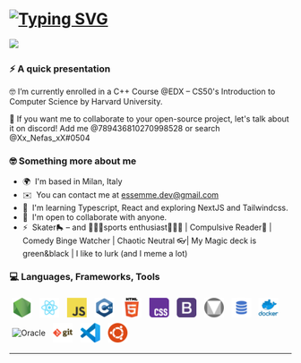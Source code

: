 
[![Typing SVG](https://readme-typing-svg.demolab.com?font=Fira+Code&weight=600&size=22&pause=1000&color=A691F7&width=435&lines=Hello+there!;I'm+Selene+Manno+and;I'm+a+Front-end+Developer)](https://git.io/typing-svg)
=============================================================================================================================

<img src="https://thumbs.gfycat.com/CandidSameAnaconda-size_restricted.gif" />

### ⚡️ A quick presentation

🤓 I’m currently enrolled in a C++ Course @EDX – CS50's Introduction to Computer Science by Harvard University.

💬 If you want me to collaborate to your open-source project, let's talk about it on discord! Add me @789436810270998528 or search @Xx_Nefas_xX#0504

### 🤓 Something more about me

* 🌍  I'm based in Milan, Italy
* ✉️  You can contact me at [essemme.dev@gmail.com](mailto:contact@strelka.it)
* 🧠  I'm learning Typescript, React and exploring NextJS and Tailwindcss.
* 🤝  I'm open to collaborate with anyone.
* ⚡  Skater🛼 – and 🧘🏻‍♀️sports enthusiast🏊🏻‍♀️ | Compulsive Reader📖 | Comedy Binge Watcher | Chaotic Neutral 👓| My Magic deck is green&black | I like to lurk (and I meme a lot) 

### 💻 Languages, Frameworks, Tools

<p float="left">
<img style="padding:5px;" align="center" alt="NodeJS" width="35px" src="https://raw.githubusercontent.com/github/explore/80688e429a7d4ef2fca1e82350fe8e3517d3494d/topics/nodejs/nodejs.png"/>
<img style="padding:5px;" align="center" alt="ReactJs" width="35px" src="https://raw.githubusercontent.com/github/explore/80688e429a7d4ef2fca1e82350fe8e3517d3494d/topics/react/react.png"/>
<img style="padding:5px;" align="center" alt="JavaScript" width="35px" src="https://raw.githubusercontent.com/github/explore/80688e429a7d4ef2fca1e82350fe8e3517d3494d/topics/javascript/javascript.png">
<img style="padding:5px;" align="center" alt="C++" width="35px" src="https://raw.githubusercontent.com/github/explore/80688e429a7d4ef2fca1e82350fe8e3517d3494d/topics/cpp/cpp.png">
<img style="padding:5px;" align="center" alt="HTML" width="35px" src="https://raw.githubusercontent.com/github/explore/80688e429a7d4ef2fca1e82350fe8e3517d3494d/topics/html/html.png">
<img style="padding:5px;" align="center" alt="CSS" width="35px" src="https://raw.githubusercontent.com/github/explore/80688e429a7d4ef2fca1e82350fe8e3517d3494d/topics/css/css.png">
<img style="padding:5px;" align="center" alt="BootStrap" width="35px" src="https://raw.githubusercontent.com/github/explore/80688e429a7d4ef2fca1e82350fe8e3517d3494d/topics/bootstrap/bootstrap.png">
<img style="padding:5px;" align="center" alt="Material-Design" width="35px" src="https://raw.githubusercontent.com/github/explore/80688e429a7d4ef2fca1e82350fe8e3517d3494d/topics/material-design/material-design.png">
<img style="padding:5px;" align="center" alt="SQL" width="35px" src="https://raw.githubusercontent.com/github/explore/80688e429a7d4ef2fca1e82350fe8e3517d3494d/topics/sql/sql.png">
<img style="padding:5px;" align="center" alt="Docker" width="35px" src="https://raw.githubusercontent.com/github/explore/80688e429a7d4ef2fca1e82350fe8e3517d3494d/topics/docker/docker.png">
<img style="padding:5px;" align="center" alt="Oracle" width="35px" src="https://avatars.githubusercontent.com/u/4430336?s=200&v=4">
<img style="padding:5px;" align="center" alt="Git" width="35px" src="https://raw.githubusercontent.com/github/explore/80688e429a7d4ef2fca1e82350fe8e3517d3494d/topics/git/git.png">
<img style="padding:5px;" align="center" alt="VS Code" width="35px" src="https://raw.githubusercontent.com/github/explore/80688e429a7d4ef2fca1e82350fe8e3517d3494d/topics/visual-studio-code/visual-studio-code.png">
<img style="padding:5px;" align="center" alt="Ubuntu" width="35px" src="https://raw.githubusercontent.com/github/explore/80688e429a7d4ef2fca1e82350fe8e3517d3494d/topics/ubuntu/ubuntu.png">
</p>

---
